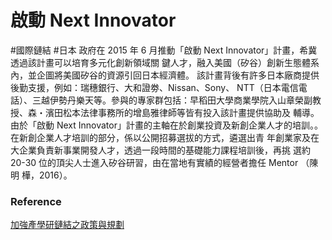 # 啟動 Next Innovator
#國際鏈結
#日本 政府在 2015 年 6 月推動「啟動 Next Innovator」計畫，希冀透過該計畫可以培育多元化創新領域關 鍵人才，融入美國（矽谷）創新生態體系內，並企圖將美國矽谷的資源引回日本經濟體。 該計畫背後有許多日本廠商提供後勤支援，例如：瑞穗銀行、大和證劵、Nissan、Sony、 NTT（日本電信電話）、三越伊勢丹樂天等。參與的專家群包括：早稻田大學商業學院入山章榮副教授、森・濱田松本法律事務所的增島雅律師等皆有投入該計畫提供協助及 輔導。由於「啟動 Next Innovator」計畫的主軸在於創業投資及新創企業人才的培訓。。在新創企業人才培訓的部分，係以公開招募選拔的方式，遴選出青 年創業家及在大企業負責新事業開發人才，透過一段時間的基礎能力課程培訓後，再挑 選約 20-30 位的頂尖人士進入矽谷研習，由在當地有實績的經營者擔任 Mentor （陳明 樺，2016）。


### Reference
[加強產學研鏈結之政策與規劃](D加強產學研鏈結之政策與規劃.pdf)